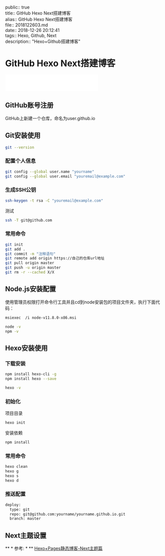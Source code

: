 public:: true  
title:: GitHub Hexo Next搭建博客  
alias:: GitHub Hexo Next搭建博客  
file:: 2018122603.md  
date:: 2018-12-26 20:12:41  
tags:: Hexo, Github, Next  
description:: "Hexo+Github搭建博客"  

# GitHub Hexo Next搭建博客

<html>
<iframe frameborder="no" border="0" marginwidth="0" marginheight="0" width=298 height=52 src="//music.163.com/outchain/player?type=2&id=29999285&auto=0&height=32"></iframe>
</html>

## GitHub账号注册

GitHub上新建一个仓库，命名为user.github.io

## Git安装使用

``` bash
git --version
```

### 配置个人信息

``` bash
git config --global user.name "yourname"
git config --global user.email "youremail@example.com"
```

### 生成SSH公钥

``` bash
ssh-keygen -t rsa -C "youremail@example.com"
```

测试

``` bash
ssh -T git@github.com
```

### 常用命令

```bash
git init
git add .
git commit -m "注释语句"
git remote add origin https://自己的仓库url地址
git pull origin master
git push -u origin master
git rm -r --cached X/X
```

## Node.js安装配置

使用管理员权限打开命令行工具并且cd到node安装包的项目文件夹，执行下面代码：

``` bash
msiexec  /i node-v11.8.0-x86.msi
```

``` bash
node -v
npm -v
```

## Hexo安装使用

### 下载安装

``` bash
npm install hexo-cli -g
npm install hexo --save
```

``` bash
hexo -v
```

### 初始化

项目目录

``` bash
hexo init
```

安装依赖

``` bash
npm install
```

### 常用命令

``` bash
hexo clean
hexo g
hexo s
hexo d
```

### 推送配置

``` bash
deploy:
  type: git
  repo: git@github.com:yourname/yourname.github.io.git
  branch: master
```

## Next主题设置

** * 参考: * ** [Hexo+Pages静态博客-Next主题篇](https://blog.csdn.net/mango_haoming/article/details/78207534/)
